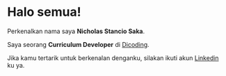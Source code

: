 # Halo semua! 

Perkenalkan nama saya **Nicholas Stancio Saka**.

Saya seorang **Curriculum Developer** di [Dicoding](https://www.dicoding.com/).

Jika kamu tertarik untuk berkenalan denganku, silakan ikuti akun [Linkedin](https://www.linkedin.com/in/nicholas-stancio-saka/) ku ya.

